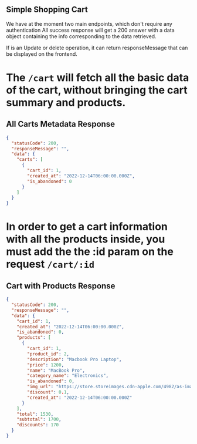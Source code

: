 ## Simple Shopping Cart

We have at the moment two main endpoints, which don't require any authentication
All success response will get a 200 answer with a data object containing the info corresponding to the data retrieved.

If is an Update or delete operation, it can return responseMessage that can be displayed on the frontend.

# The `/cart` will fetch all the basic data of the cart, without bringing the cart summary and products.

## All Carts Metadata Response

```json
{
  "statusCode": 200,
  "responseMessage": "",
  "data": {
    "carts": [
      {
        "cart_id": 1,
        "created_at": "2022-12-14T06:00:00.000Z",
        "is_abandoned": 0
      }
    ]
  }
}
```

# In order to get a cart information with all the products inside, you must add the the :id param on the request `/cart/:id`

## Cart with Products Response

```json
{
  "statusCode": 200,
  "responseMessage": "",
  "data": {
    "cart_id": 1,
    "created_at": "2022-12-14T06:00:00.000Z",
    "is_abandoned": 0,
    "products": [
      {
        "cart_id": 1,
        "product_id": 2,
        "description": "Macbook Pro Laptop",
        "price": 1200,
        "name": "MacBook Pro",
        "category_name": "Electronics",
        "is_abandoned": 0,
        "img_url": "https://store.storeimages.cdn-apple.com/4982/as-images.apple.com/is/mbp-spacegray-select-202206?wid=904&hei=840&fmt=jpeg&qlt=90&.v=1664497359481",
        "discount": 0.1,
        "created_at": "2022-12-14T06:00:00.000Z"
      }
    ],
    "total": 1530,
    "subtotal": 1700,
    "discounts": 170
  }
}
```
